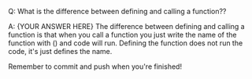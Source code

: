 Q: What is the difference between defining and calling a function??

A: {YOUR ANSWER HERE}
The difference between defining and calling a function is that when you call a function you just write the name of the function with () and code will run. Defining the function does not run the code, it's just defines the name.

Remember to commit and push when you're finished!